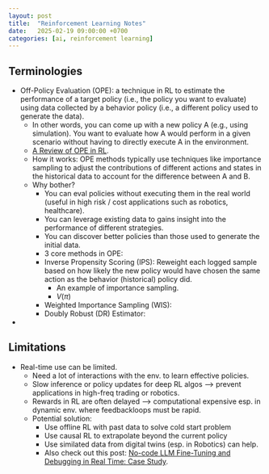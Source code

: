 ```yaml
---
layout: post
title:  "Reinforcement Learning Notes"
date:   2025-02-19 09:00:00 +0700
categories: [ai, reinforcement learning]
---
```


## Terminologies
- Off-Policy Evaluation (OPE): a technique in RL to estimate the performance of a target policy (i.e., the policy you want to evaluate) using data collected by a behavior policy (i.e., a different policy used to generate the data).
  - In other words, you can come up with a new policy A (e.g., using simulation). You want to evaluate how A would perform in a given scenario without having to directly execute A in the environment.
  - [A Review of OPE in RL](https://arxiv.org/pdf/2212.06355).
  - How it works: OPE methods typically use techniques like importance sampling to adjust the contributions of different actions and states in the historical data to account for the difference between A and B.
  - Why bother?
    - You can eval policies without executing them in the real world (useful in high risk / cost applications such as robotics, healthcare).
    - You can leverage existing data to gains insight into the performance of different strategies.
    - You can discover better policies than those used to generate the initial data.
    - 3 core methods in OPE:
    - Inverse Propensity Scoring (IPS): Reweight each logged sample based on how likely the new policy would have chosen the same action as the behavior (historical) policy did.
      - An example of importance sampling.
      - $V(\pi)$ 
    - Weighted Importance Sampling (WIS):
    - Doubly Robust (DR) Estimator: 
- 

## Limitations
- Real-time use can be limited.
  - Need a lot of interactions with the env. to learn effective policies.
  - Slow inference or policy updates for deep RL algos --> prevent applications in high-freq trading or robotics.
  - Rewards in RL are often delayed --> computational expensive esp. in dynamic env. where feedbackloops must be rapid.
  - Potential solution:
    - Use offline RL with past data to solve cold start problem
    - Use causal RL to extrapolate beyond the current policy
    - Use similated data from digital twins (esp. in Robotics) can help.
    - Also check out this post: [No-code LLM Fine-Tuning and Debugging in Real Time: Case Study](https://mltechniques.com/2024/09/22/no-code-llm-fine-tuning-and-debugging-in-real-time-case-study/).
